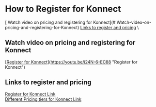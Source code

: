 # How to Register for Konnect

[ Watch video on pricing and registering for Konnect](# Watch-video-on-pricing-and-registering-for-Konnect)
[Links to register and pricing](#Links-to-register-and-pricing) \

## Watch video on pricing and registering for Konnect

[[Register for Konnect](./images/konnect.png)](https://youtu.be/i24N-6-EC88 "Register for Konnect")

## Links to register and pricing

[Register for Konnect Link](https://cloud.konghq.com/register) \
[Different Pricing tiers for Konnect Link](https://konghq.com/pricing)


